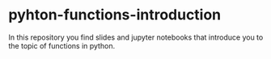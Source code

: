 # pyhton-functions-introduction
In this repository you find slides and jupyter notebooks that introduce you to the topic of functions in python.
